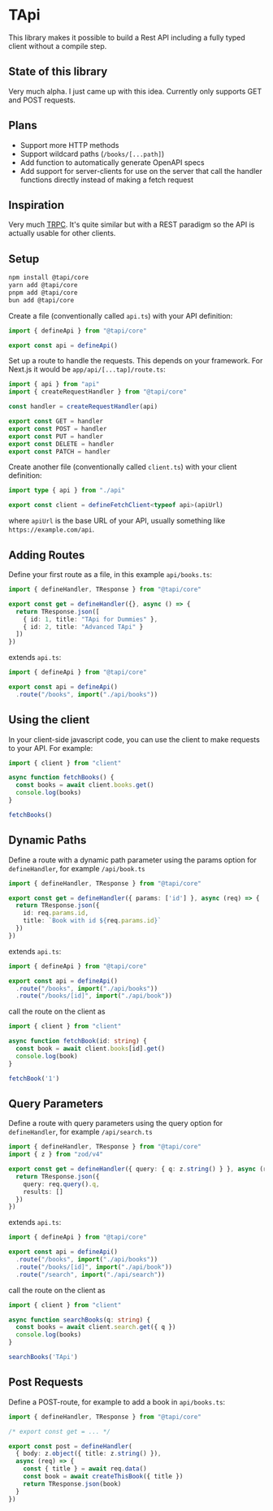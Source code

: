 # TApi

This library makes it possible to build a Rest API including a fully typed client without a compile step.


## State of this library
Very much alpha. I just came up with this idea.
Currently only supports GET and POST requests.

## Plans
* Support more HTTP methods
* Support wildcard paths (`/books/[...path]`)
* Add function to automatically generate OpenAPI specs
* Add support for server-clients for use on the server that call the handler functions directly instead of making a fetch request

## Inspiration
Very much [TRPC](https://trpc.io/). It's quite similar but with a REST paradigm so the API is actually usable for other clients.

## Setup

```bash
npm install @tapi/core
yarn add @tapi/core
pnpm add @tapi/core
bun add @tapi/core
```

Create a file (conventionally called `api.ts`) with your API definition:
```ts
import { defineApi } from "@tapi/core"

export const api = defineApi()
```

Set up a route to handle the requests. This depends on your framework. For Next.js it would be `app/api/[...tap]/route.ts`:
```ts
import { api } from "api"
import { createRequestHandler } from "@tapi/core"

const handler = createRequestHandler(api)

export const GET = handler
export const POST = handler
export const PUT = handler
export const DELETE = handler
export const PATCH = handler
```

Create another file (conventionally called `client.ts`) with your client definition:
```ts
import type { api } from "./api"

export const client = defineFetchClient<typeof api>(apiUrl)
```
where `apiUrl` is the base URL of your API, usually something like `https://example.com/api`.

## Adding Routes
Define your first route as a file, in this example `api/books.ts`:

```ts
import { defineHandler, TResponse } from "@tapi/core"

export const get = defineHandler({}, async () => {
  return TResponse.json([
    { id: 1, title: "TApi for Dummies" },
    { id: 2, title: "Advanced TApi" }
  ])
})
```

extends `api.ts`:
```ts
import { defineApi } from "@tapi/core"

export const api = defineApi()
  .route("/books", import("./api/books"))
```

## Using the client
In your client-side javascript code, you can use the client to make requests to your API. For example:

```ts
import { client } from "client"

async function fetchBooks() {
  const books = await client.books.get()
  console.log(books)
}

fetchBooks()
```

## Dynamic Paths
Define a route with a dynamic path parameter using the params option for `defineHandler`, for example `/api/book.ts`
```ts
import { defineHandler, TResponse } from "@tapi/core"

export const get = defineHandler({ params: ['id'] }, async (req) => {
  return TResponse.json({
    id: req.params.id,
    title: `Book with id ${req.params.id}`
  })
})
```

extends `api.ts`:
```ts
import { defineApi } from "@tapi/core"

export const api = defineApi()
  .route("/books", import("./api/books"))
  .route("/books/[id]", import("./api/book"))
```

call the route on the client as
```ts
import { client } from "client"

async function fetchBook(id: string) {
  const book = await client.books[id].get()
  console.log(book)
}

fetchBook('1')
```

## Query Parameters
Define a route with query parameters using the query option for `defineHandler`, for example `/api/search.ts`
```ts
import { defineHandler, TResponse } from "@tapi/core"
import { z } from "zod/v4"

export const get = defineHandler({ query: { q: z.string() } }, async (req) => {
  return TResponse.json({
    query: req.query().q,
    results: []
  })
})
```

extends `api.ts`:
```ts
import { defineApi } from "@tapi/core"

export const api = defineApi()
  .route("/books", import("./api/books"))
  .route("/books/[id]", import("./api/book"))
  .route("/search", import("./api/search"))
```

call the route on the client as
```ts
import { client } from "client"

async function searchBooks(q: string) {
  const books = await client.search.get({ q })
  console.log(books)
}

searchBooks('TApi')
```

## Post Requests
Define a POST-route, for example to add a book in `api/books.ts`:
```ts
import { defineHandler, TResponse } from "@tapi/core"

/* export const get = ... */

export const post = defineHandler(
  { body: z.object({ title: z.string() }),
  async (req) => {
    const { title } = await req.data()
    const book = await createThisBook({ title })
    return TResponse.json(book)
  }
})
```
